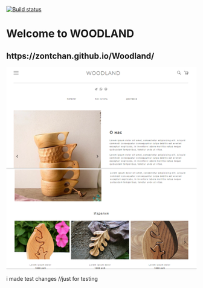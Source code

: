 [![Build status](https://ci.appveyor.com/api/projects/status/thxg7xxkg20b48si?svg=true)](https://ci.appveyor.com/project/zontchan/woodland)
<h1>Welcome to WOODLAND</h1>
<h2>https://zontchan.github.io/Woodland/
</h2>
<img src="./Preview.PNG" alt="App preview">
<img src="./Preview2.PNG" alt="App preview">


i made test changes //just for testing
